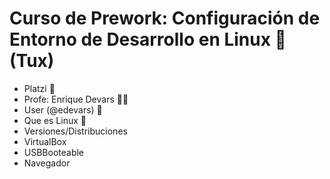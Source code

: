 # Curso de Prework: Configuración de Entorno de Desarrollo en Linux 🐧 (Tux)
* Platzi 💚
* Profe: Enrique Devars 👨‍💻
* User (@edevars) 📱
* Que es Linux 🐧
* Versiones/Distribuciones
* VirtualBox
* USBBooteable
* Navegador
